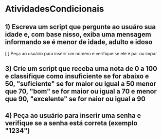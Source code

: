 # AtividadesCondicionais

## 1) Escreva um script que pergunte ao usuáro sua idade e, com base nisso, exiba uma mensagem informando se é menor de idade, adulto e idoso

[ ] Peça ao usuário para inserir um número e verifique se ele é par ou ímpar

## 3) Crie um script que receba uma nota de 0 a 100 e classifique como insuficiente se for abaixo e 50, "suficiente" se for maior ou igual a 50 menor que 70, "bom" se for maior ou igual a 70 e menor que 90, "excelente" se for naior ou igual a 90

## 4) Peça ao usuário para inserir uma senha e verifique se a senha está correta (exemplo "1234") 

